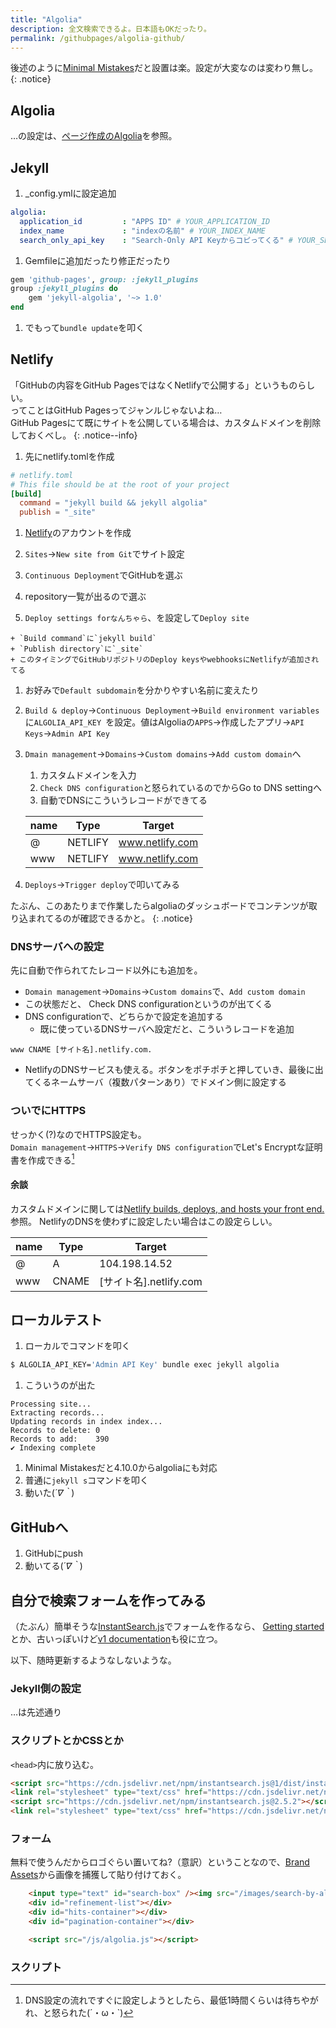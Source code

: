 ```yaml
---
title: "Algolia"
description: 全文検索できるよ。日本語もOKだったり。
permalink: /githubpages/algolia-github/
---
```

後述のように[Minimal Mistakes](https://mmistakes.github.io/minimal-mistakes/)だと設置は楽。設定が大変なのは変わり無し。
{: .notice}

## Algolia

…の設定は、[ページ作成のAlgolia](/createpages/algolia/)を参照。

## Jekyll

1. _config.ymlに設定追加
```yaml
algolia:
  application_id         : "APPS ID" # YOUR_APPLICATION_ID
  index_name             : "indexの名前" # YOUR_INDEX_NAME
  search_only_api_key    : "Search-Only API Keyからコピってくる" # YOUR_SEARCH_ONLY_API_KEY
```
1. Gemfileに追加だったり修正だったり
```ruby
gem 'github-pages', group: :jekyll_plugins
group :jekyll_plugins do
	gem 'jekyll-algolia', '~> 1.0'
end
```
1. でもって`bundle update`を叩く

## Netlify

「GitHubの内容をGitHub PagesではなくNetlifyで公開する」というものらしい。  
ってことはGitHub Pagesってジャンルじゃないよね…  
GitHub Pagesにて既にサイトを公開している場合は、カスタムドメインを削除しておくべし。
{: .notice--info}

1. 先にnetlify.tomlを作成
```toml
# netlify.toml
# This file should be at the root of your project
[build]
  command = "jekyll build && jekyll algolia"
  publish = "_site"
```

1. [Netlify](https://www.netlify.com/)のアカウントを作成

1. `Sites`→`New site from Git`でサイト設定

  1. `Continuous Deployment`でGitHubを選ぶ
  1. repository一覧が出るので選ぶ
  1. `Deploy settings forなんちゃら`、を設定して`Deploy site`

    + `Build command`に`jekyll build`
    + `Publish directory`に`_site`
    + このタイミングでGitHubリポジトリのDeploy keysやwebhooksにNetlifyが追加されてる

1. お好みで`Default subdomain`を分かりやすい名前に変えたり
1. `Build & deploy`→`Continuous Deployment`→`Build environment variables`に`ALGOLIA_API_KEY
`を設定。値はAlgoliaの`APPS`→作成したアプリ→`API Keys`→`Admin API Key`

1. `Dmain management`→`Domains`→`Custom domains`→`Add custom domain`へ
   1. カスタムドメインを入力
   1. `Check DNS configuration`と怒られているので<i class="fas fa-ellipsis-h"></i>からGo to DNS settingへ
   1. 自動でDNSにこういうレコードができてる

   | name | Type    | Target          |
   |------|---------|-----------------|
   | @    | NETLIFY | www.netlify.com |
   | www  | NETLIFY | www.netlify.com |

1. `Deploys`→`Trigger deploy`で叩いてみる

たぶん、このあたりまで作業したらalgoliaのダッシュボードでコンテンツが取り込まれてるのが確認できるかと。
{: .notice}

### DNSサーバへの設定

先に自動で作られてたレコード以外にも追加を。

+ `Domain management`→`Domains`→`Custom domains`で、`Add custom domain`
+ この状態だと、<i class="fas fa-exclamation-triangle" style="color: orange"></i> Check DNS configurationというのが出てくる
+ DNS configurationで、どちらかで設定を追加する
  + 既に使っているDNSサーバへ設定だと、こういうレコードを追加
```
www CNAME [サイト名].netlify.com.
```
  + NetlifyのDNSサービスも使える。ボタンをポチポチと押していき、最後に出てくるネームサーバ（複数パターンあり）でドメイン側に設定する

### ついでにHTTPS

せっかく(?)なのでHTTPS設定も。  
`Domain management`→`HTTPS`→`Verify DNS configuration`でLet's Encryptな証明書を作成できる[^lets-encrypt]

[^lets-encrypt]: DNS設定の流れですぐに設定しようとしたら、最低1時間くらいは待ちやがれ、と怒られた(´・ω・`)

#### 余談

カスタムドメインに関しては[Netlify builds, deploys, and hosts your front end.](https://www.netlify.com/docs/custom-domains/)参照。
NetlifyのDNSを使わずに設定したい場合はこの設定らしい。

| name | Type  | Target                |
|------|-------|-----------------------|
| @    | A     | 104.198.14.52         |
| www  | CNAME | [サイト名].netlify.com |
   
## ローカルテスト

1. ローカルでコマンドを叩く
```sh
$ ALGOLIA_API_KEY='Admin API Key' bundle exec jekyll algolia
```
1. こういうのが出た
```
Processing site...                                                              
Extracting records...                                                           
Updating records in index index...                                              
Records to delete: 0                                                          
Records to add:    390                                                          
✔ Indexing complete
```
1. Minimal Mistakesだと4.10.0からalgoliaにも対応
1. 普通に`jekyll s`コマンドを叩く
1. 動いた(*´∇｀*)

## GitHubへ
1. GitHubにpush
1. 動いてる(*´∇｀*)

## 自分で検索フォームを作ってみる

（たぶん）簡単そうな[InstantSearch.js](https://community.algolia.com/instantsearch.js/)でフォームを作るなら、
[Getting started](https://community.algolia.com/instantsearch.js/v2/getting-started.html)とか、古いっぽいけど[v1 documentation](https://community.algolia.com/instantsearch.js/v1/documentation/)も役に立つ。

以下、随時更新するようなしないような。

### Jekyll側の設定

…は先述通り

### スクリプトとかCSSとか

`<head>`内に放り込む。

```html
<script src="https://cdn.jsdelivr.net/npm/instantsearch.js@1/dist/instantsearch.min.js"></script>
<link rel="stylesheet" type="text/css" href="https://cdn.jsdelivr.net/npm/instantsearch.js@2.5.2/dist/instantsearch.min.css">
<script src="https://cdn.jsdelivr.net/npm/instantsearch.js@2.5.2"></script>
<link rel="stylesheet" type="text/css" href="https://cdn.jsdelivr.net/npm/instantsearch.js@2.5.2/dist/instantsearch-theme-algolia.min.css">
```

### フォーム

無料で使うんだからロゴぐらい置いてね?（意訳）ということなので、[Brand Assets](https://www.algolia.com/press#resources)から画像を捕獲して貼り付けておく。

```html
    <input type="text" id="search-box" /><img src="/images/search-by-algolia.svg" width="200">
    <div id="refinement-list"></div>
    <div id="hits-container"></div>
    <div id="pagination-container"></div>

    <script src="/js/algolia.js"></script>
```

### スクリプト

<script src="https://gist.github.com/laureltreetop/0394196acb33b428836f7915addad9e7.js"></script>